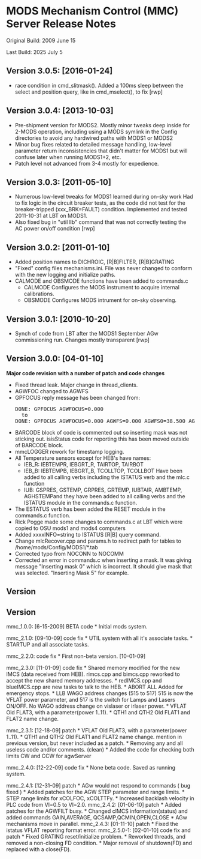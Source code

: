 # MODS Mechanism Control (MMC) Server Release Notes
Original Build: 2009 June 15

Last Build: 2025 July 5

## Version 3.0.5: [2016-01-24]
 * race condition in cmd_slitmask().  Added a 100ms sleep between the select and position query, like in cmd_mselect(), to fix [rwp]

## Version 3.0.4: [2013-10-03]
 * Pre-shipment version for MODS2.  Mostly minor tweaks deep inside for 2-MODS operation, including using a MODS symlink in the Config directories to avoid any hardwired paths with MODS1 or MODS2
 * Minor bug fixes related to detailed message handling, low-level parameter return inconsistencies that didn't matter for MODS1 but will confuse later when running MODS1+2, etc.
 * Patch level not advanced from 3-4 mostly for expedience.

## Version 3.0.3: [2011-05-10]
 * Numerous low-level tweaks for MODS1 learned during on-sky work Had to fix logic in the circuit breaker tests, as the code did not test for the breaker-tripped (xxx_BRK=FAULT) condition. Implemented and tested 2011-10-31 at LBT on MODS1.
 * Also fixed bug in "util llb" command that was not correctly testing the AC power on/off condition [rwp]

## Version 3.0.2: [2011-01-10]
 * Added position names to DICHROIC, [R|B]FILTER, [R|B]GRATING
 * "Fixed" config files mechanisms.ini. File was never changed to conform with the new logging and initialize paths.
 * CALMODE and OBSMODE functions have been added to commands.c
   * CALMODE Configures the MODS instrument to acquire internal calibrations.
   * OBSMODE Configures MODS intrument for on-sky observing.

## Version 3.0.1: [2010-10-20]
 * Synch of code from LBT after the MODS1 September AGw commissioning run.  Changes mostly transparent [rwp]

## Version 3.0.0: [04-01-10]
**Major code revision with a number of patch and code changes**
 * Fixed thread leak. Major change in thread_clients.
 * AGWFOC changed to AGWFS
 * GPFOCUS reply message has been changed from:
   <pre>
   DONE: GPFOCUS AGWFOCUS=0.000
     to
   DONE: GPFOCUS AGWFOCUS=0.000 AGWFS=0.000 AGWFS0=38.500 AGWYS=0.000
   </pre>
 * BARCODE block of code is commented out so inserting mask was not sticking out. isisStatus code for reporting this has been moved outside of BARCODE block.
 * mmcLOGGER rework for timestamp logging.
 * All Temperature sensors except for HEB's have names:
   * IEB_R: IEBTEMPR, IEBGRT_R, TAIRTOP, TAIRBOT
   * IEB_B: IEBTEMPB, IEBGRT_B, TCOLLTOP, TCOLLBOT Have been added to all calling verbs including the ISTATUS verb and the mlc.c function
   * IUB: GSPRES, GSTEMP, GRPRES, GRTEMP, IUBTAIR, AMBTEMP, AGHSTEMPand they have been added to all calling verbs and the ISTATUS module in the commands.c function.
 * The ESTATUS verb has been added the RESET module in the commands.c function.
 * Rick Pogge made some changes to commands.c at LBT which were copied to OSU mods1 and mods4 computers
 * Added xxxxINFO=string to ISTATUS [R|B] query command.
 * Change mlcRecover.cpp and params.h to redirect path for tables to /home/mods/Config/MODS1/*.tab
 * Corrected typo from NOCONN to NOCOMM
 * Corrected an error in commands.c when inserting a mask. It was giving message "Inserting mask 0" which is incorrect. It should give mask that was selected. "Inserting Mask 5" for example. 

## Version 

## Version 




mmc_1.0.0: [6-15-2009] BETA code
        * Initial mods system.

mmc_2.1.0: [09-10-09] code fix
        * UTIL system with all it's associate tasks.
        * STARTUP and all associate tasks.

mmc_2.2.0: code fix
        * First non-beta version. [10-01-09]

mmc_2.3.0: [11-01-09] code fix
        * Shared memory modified for the new IMCS (data received from HEB).
          rimcs.cpp and bimcs.cpp reworked to accept the new shared memory 
          addresses.
        * redIMCS.cpp and blueIMCS.cpp are new tasks to talk to the HEB.
        * ABORT ALL Added for emergency stops.
        * LLB WAGO address changes (515 to 517) 515 is now the VFLAT power 
          parameter, and 517 is the switch for Lamps and Lasers ON/OFF.
          No WAGO address change on vislaser or irlaser power.
        * VFLAT Old FLAT3, with a parameter(power 1..11).
        * QTH1 and QTH2 Old FLAT1 and FLAT2 name change.

mmc_2.3.1: [12-18-09] patch
        * VFLAT Old FLAT3, with a parameter(power 1..11).
        * QTH1 and QTH2 Old FLAT1 and FLAT2 name change.
          mention in previous version, but never included as a patch.
        * Removing any and all useless code and/or comments. (clean)
        * Added the code for checking both limits CW and CCW for agwServer

mmc_2.4.0: [12-22-09] code fix
        * None beta code. Saved as running system.

mmc_2.4.1: [12-31-09] patch
        * AGw would not respond to commands ( bug fixed )
        * Added patches for the AGW STEP parameter and range limits.
        * STEP range limits for xCOLFOC, xCOLTTFy. 
        * Increased backlash velocity in PLC code from VI=0.5 to VI=2.0.
mmc_2.4.2: [01-06-10] patch
        * Added patches for the AGWFILT busy.
        * Changed cIMCS information(status) and added commands GAIN,AVERAGE,
          QCSAMP,QCMIN,OPEN,CLOSE
        * AGw mechanisms move in parallel.
mmc_2.4.3: [01-11-10] patch
        * Fixed the istatus VFLAT reporting format error.
mmc_2.5.0-1: [02-01-10] code fix and patch
        * Fixed GRATING reset/initialize problem.
        * Reworked threads, and removed a non-closing FD condition.
        * Major removal of shutdown(FD) and replaced with a close(FD).






